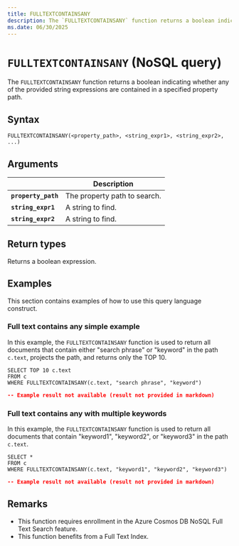 ```yaml
---
title: FULLTEXTCONTAINSANY
description: The `FULLTEXTCONTAINSANY` function returns a boolean indicating whether any of the provided string expressions are contained in a specified property path.
ms.date: 06/30/2025
---
```


# `FULLTEXTCONTAINSANY` (NoSQL query)

The `FULLTEXTCONTAINSANY` function returns a boolean indicating whether any of the provided string expressions are contained in a specified property path.

## Syntax

```nosql
FULLTEXTCONTAINSANY(<property_path>, <string_expr1>, <string_expr2>, ...)
```

## Arguments

| | Description |
| --- | --- |
| **`property_path`** | The property path to search. |
| **`string_expr1`** | A string to find. |
| **`string_expr2`** | A string to find. |

## Return types

Returns a boolean expression.

## Examples

This section contains examples of how to use this query language construct.

### Full text contains any simple example

In this example, the `FULLTEXTCONTAINSANY` function is used to return all documents that contain either "search phrase" or "keyword" in the path `c.text`, projects the path, and returns only the TOP 10.

```nosql
SELECT TOP 10 c.text
FROM c
WHERE FULLTEXTCONTAINSANY(c.text, "search phrase", "keyword")
```

```json
-- Example result not available (result not provided in markdown)
```

### Full text contains any with multiple keywords

In this example, the `FULLTEXTCONTAINSANY` function is used to return all documents that contain "keyword1", "keyword2", or "keyword3" in the path `c.text`.

```nosql
SELECT *
FROM c
WHERE FULLTEXTCONTAINSANY(c.text, "keyword1", "keyword2", "keyword3")
```

```json
-- Example result not available (result not provided in markdown)
```

## Remarks

- This function requires enrollment in the Azure Cosmos DB NoSQL Full Text Search feature.
- This function benefits from a Full Text Index.
